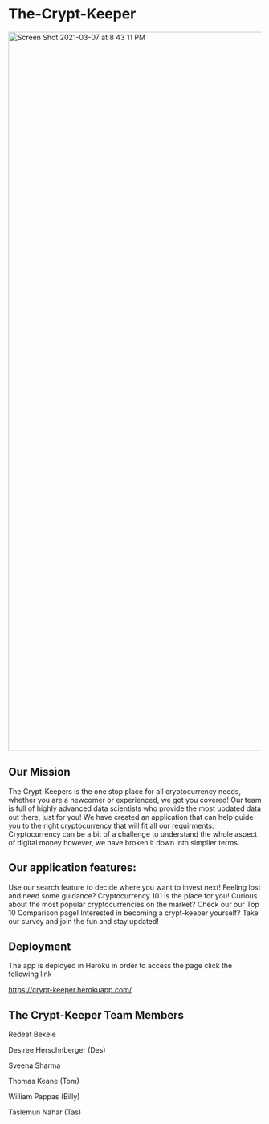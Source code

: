 # The-Crypt-Keeper
<img width="1433" alt="Screen Shot 2021-03-07 at 8 43 11 PM" src="https://user-images.githubusercontent.com/71414243/110264019-4979db00-7f86-11eb-847a-584f1efa360d.png">

## Our Mission
The Crypt-Keepers is the one stop place for all cryptocurrency needs, whether you are a newcomer or experienced, we got you covered! Our team is full of highly advanced data scientists who provide the most updated data out there, just for you! We have created an application that can help guide you to the right cryptocurrency that will fit all our requirments. Cryptocurrency can be a bit of a challenge to understand the whole aspect of digital money however, we have broken it down into simplier terms. 

## Our application features:
Use our search feature to decide where you want to invest next!
Feeling lost and need some guidance? Cryptocurrency 101 is the place for you!
Curious about the most popular cryptocurrencies on the market? Check our our Top 10 Comparison page!
Interested in becoming a crypt-keeper yourself? Take our survey and join the fun and stay updated!

## Deployment
The app is deployed in Heroku in order to access the page click the following link

https://crypt-keeper.herokuapp.com/

## The Crypt-Keeper Team Members

Redeat Bekele

Desiree Herschnberger (Des)

Sveena Sharma

Thomas Keane (Tom)

William Pappas (Billy)

Taslemun Nahar (Tas)
